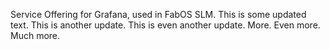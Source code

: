 Service Offering for Grafana, used in FabOS SLM.
This is some updated text.
This is another update.
This is even another update.
More.
Even more.
Much more.

